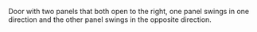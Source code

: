 Door with two panels that both open to the right, one panel swings in one direction and the other panel swings in the opposite direction.